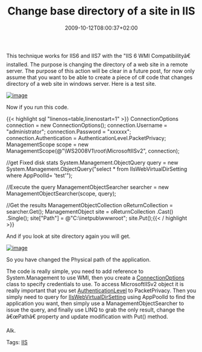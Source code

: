 ﻿---
title: "Change base directory of a site in IIS"
description: ""
date: 2009-10-12T08:00:37+02:00
draft: false
tags: [Programming]
categories: [Programming]
---
This technique works for IIS6 and IIS7 with the "IIS 6 WMI Compatibilityâ€ installed. The purpose is changing the directory of a web site in a remote server. The purpose of this action will be clear in a future post, for now only assume that you want to be able to create a piece of c# code that changes directory of a web site in windows server. Here is a test site.

[![image](https://www.codewrecks.com/blog/wp-content/uploads/2009/10/image-thumb3.png "image")](https://www.codewrecks.com/blog/wp-content/uploads/2009/10/image3.png)

Now if you run this code.

{{< highlight sql "linenos=table,linenostart=1" >}}
ConnectionOptions connection = new ConnectionOptions();
connection.Username = "administrator";
connection.Password = "xxxxxx";
connection.Authentication = AuthenticationLevel.PacketPrivacy;
ManagementScope scope = new ManagementScope(@"\\WS2008V1\root\MicrosoftIISv2", connection);

//get Fixed disk stats
System.Management.ObjectQuery query =
    new System.Management.ObjectQuery("select * from IIsWebVirtualDirSetting where AppPoolId= 'test'");

//Execute the query 
ManagementObjectSearcher searcher = new ManagementObjectSearcher(scope, query);

//Get the results
ManagementObjectCollection oReturnCollection = searcher.Get();
ManagementObject site = oReturnCollection
   .Cast<ManagementObject>()
   .Single();
site["Path"] = @"C:\inetpub\wwwroot";
site.Put();{{< / highlight >}}

<!-- Code inserted with Steve Dunn's Windows Live Writer Code Formatter Plugin.  http://dunnhq.com -->

And if you look at site directory again you will get.

[![image](https://www.codewrecks.com/blog/wp-content/uploads/2009/10/image-thumb4.png "image")](https://www.codewrecks.com/blog/wp-content/uploads/2009/10/image4.png)

So you have changed the Physical path of the application.

The code is really simple, you need to add reference to System.Management to use WMI, then you create a [ConnectionOptions](http://msdn.microsoft.com/en-us/library/system.management.connectionoptions%28loband%29.aspx) class to specify credentials to use. To access MicrosoftIISv2 object it is really important that you set [AuthenticationLevel](http://msdn.microsoft.com/it-it/library/system.management.authenticationlevel%28loband%29.aspx) to PacketPrivacy. Then you simply need to query for [IIsWebVirtualDirSetting](http://msdn.microsoft.com/en-us/library/ms525005%28loband%29.aspx) using AppPoolId to find the application you want, then simply use a ManagementObjectSearcher to issue the query, and finally use LINQ to grab the only result, change the â€œPathâ€ property and update modification with Put() method.

Alk.

Tags: [IIS](http://technorati.com/tag/IIS)
